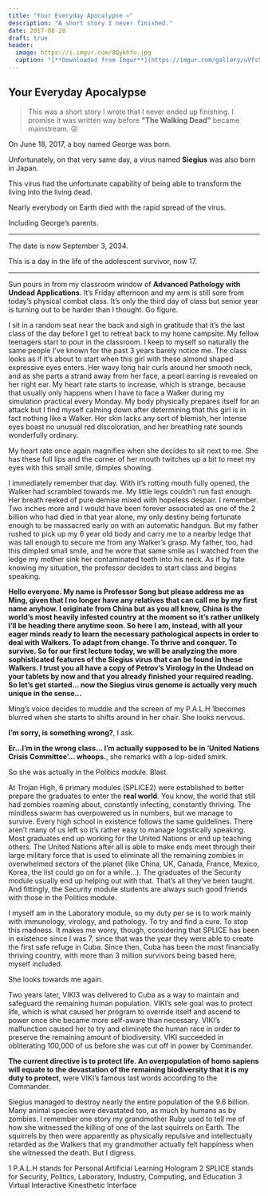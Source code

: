 ```yaml
---
title: "Your Everyday Apocalypse 💀"
description: "A short story I never finished."
date: 2017-08-28
draft: true
header:
  image: https://i.imgur.com/8Qykhfo.jpg
  caption: "[**Downloaded from Imgur**](https://imgur.com/gallery/uVfs5#)"
---
```


## Your Everyday Apocalypse

> This was a short story I wrote that I never ended up finishing. I promise it was written way before **"The Walking Dead"** became mainstream. 😜

On June 18, 2017, a boy named George was born.

Unfortunately, on that very same day, a virus named **Siegius** was also born in Japan.

This virus had the unfortunate capability of being able to transform the living into the living dead.

Nearly everybody on Earth died with the rapid spread of the virus.

Including George’s parents.

---

The date is now September 3, 2034.

This is a day in the life of the adolescent survivor, now 17.

---

Sun pours in from my classroom window of **Advanced Pathology with Undead Applications**. It’s Friday afternoon and my arm is still sore from today’s physical combat class. It’s only the third day of class but senior year is turning out to be harder than I thought. Go figure.

I sit in a random seat near the back and sigh in gratitude that it’s the last class of the day before I get to retreat back to my home campsite. My fellow teenagers start to pour in the classroom. I keep to myself so naturally the same people I’ve known for the past 3 years barely notice me. The class looks as if it’s about to start when this girl with these almond shaped expressive eyes enters. Her wavy long hair curls around her smooth neck, and as she parts a strand away from her face, a pearl earring is revealed on her right ear.
My heart rate starts to increase, which is strange, because that usually only happens when I have to face a Walker during my simulation practical every Monday. My body physically prepares itself for an attack but I find myself calming down after determining that this girl is in fact nothing like a Walker. Her skin lacks any sort of blemish, her intense eyes boast no unusual red discoloration, and her breathing rate sounds wonderfully ordinary.

My heart rate once again magnifies when she decides to sit next to me. She has these full lips and the corner of her mouth twitches up a bit to meet my eyes with this small smile, dimples showing.

I immediately remember that day. With it’s rotting mouth fully opened, the Walker had scrambled towards me. My little legs couldn’t run fast enough. Her breath reeked of pure demise mixed with hopeless despair. I remember. Two inches more and I would have been forever associated as one of the 2 billion who had died in that year alone, my only destiny being fortunate enough to be massacred early on with an automatic handgun. But my father rushed to pick up my 6 year old body and carry me to a nearby ledge that was tall enough to secure me from any Walker’s grasp. My father, too, had this dimpled small smile, and he wore that same smile as I watched from the ledge my mother sink her contaminated teeth into his neck.
As if by fate knowing my situation, the professor decides to start class and begins speaking.

**Hello everyone. My name is Professor Song but please address me as Ming, given that I no longer have any relatives that can call me by my first name anyhow. I originate from China but as you all know, China is the world’s most heavily infested country at the moment so it’s rather unlikely I’ll be heading there anytime soon. So here I am, instead, with all your eager minds ready to learn the necessary pathological aspects in order to deal with Walkers. To adapt from change. To thrive and conquer. To survive. So for our first lecture today, we will be analyzing the more sophisticated features of the Siegius virus that can be found in these Walkers. I trust you all have a copy of Petrov’s Virology in the Undead on your tablets by now and that you already finished your required reading. So let’s get started... now the Siegius virus genome is actually very much unique in the sense...**

Ming’s voice decides to muddle and the screen of my P.A.L.H 1becomes blurred when she starts to shifts around in her chair. She looks nervous.

**I’m sorry, is something wrong?**, I ask.

**Er...I’m in the wrong class... I’m actually supposed to be in ‘United Nations Crisis Committee’... whoops.**, she remarks with a lop-sided smirk.

So she was actually in the Politics module. Blast.

At Trojan High, 6 primary modules (SPLICE2) were established to better prepare the graduates to enter the **real world**. You know, the world that still had zombies roaming about, constantly infecting, constantly thriving. The mindless swarm has overpowered us in numbers, but we manage to survive. Every high school in existence follows the same guidelines. There aren’t many of us left so it’s rather easy to manage logistically speaking. Most graduates end up working for the United Nations or end up teaching others. The United Nations after all is able to make ends meet through their large military force that is used to eliminate all the remaining zombies in overwhelmed sectors of the planet (like China, UK, Canada, France, Mexico, Korea, the list could go on for a while...). The graduates of the Security module usually end up helping out with that. That’s all they’ve been taught. And fittingly, the Security module students are always such good friends with those in the Politics module.

I myself am in the Laboratory module, so my duty per se is to work mainly with immunology, virology, and pathology. To try and find a cure. To stop this madness. It makes me worry, though, considering that SPLICE has been in existence since I was 7, since that was the year they were able to create the first safe refuge in Cuba. Since then, Cuba has been the most financially thriving country, with more than 3 million survivors being based here, myself included.

She looks towards me again.

Two years later, VIKI3 was delivered to Cuba as a way to maintain and safeguard the remaining human population. VIKI’s sole goal was to protect life, which is what caused her program to override itself and ascend to power once she became more self-aware than necessary. VIKI’s malfunction caused her to try and eliminate the human race in order to preserve the remaining amount of biodiversity.
VIKI succeeded in obliterating 100,000 of us before she was cut off in power by Commander.

**The current directive is to protect life. An overpopulation of homo sapiens will equate to the devastation of the remaining biodiversity that it is my duty to protect**, were VIKI’s famous last words according to the Commander.

Siegius managed to destroy nearly the entire population of the 9.6 billion. Many animal species were devastated too, as much by humans as by zombies. I remember one story my grandmother Ruby used to tell me of how she witnessed the killing of one of the last squirrels on Earth. The squirrels by then were apparently as physically repulsive and intellectually retarded as the Walkers that my grandmother actually felt happiness when she witnessed the death. But I digress.

1 P.A.L.H stands for Personal Artificial Learning Hologram
2 SPLICE stands for Security, Politics, Laboratory, Industry, Computing, and Education
3 Virtual Interactive Kinesthetic Interface
